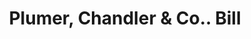 ---
doi: 10.7916/D8MW3V6R
date_other: '1870'
date_other_textual: 1870-1879
form: printed ephemera
genre:
- Invoices
name:
- Plumer, Chandler & Co.
object_in_context_url: https://biggert.cul.columbia.edu/items/view/ave_biggert_00784
subject_hierarchical_geographic:
- Manchester, New Hampshire, United States
subject_name:
- Plumer, Chandler & Co.
title: Plumer, Chandler & Co.. Bill
sort_title: Plumer, Chandler & Co.. Bill
call_number: ave_biggert_00784
coordinates:
- 42.990833333333335,-71.46361111111112
pid: ave_biggert_00784
identifiers: ave_biggert_00784
thumbnail: https://derivativo-1.library.columbia.edu/iiif/2/ldpd:345329/full/!256,256/0/native.jpg
permalink: /biggert/ave_biggert_00784/
layout: iiif-image-page
---